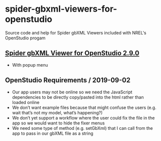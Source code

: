 # spider-gbxml-viewers-for-openstudio

Source code and help for Spider gbXML Viewers included with NREL's OpenStudio progam


## [Spider gbXML Viewer for OpenStudio 2.9.0]( https://www.ladybug.tools/spider-gbxml-viewers-for-openstudio/spider-gbxml-viewer-for-openstudio-2-9-0/v-0-00-00/gbxml-popup.html )
* With popup menu



## OpenStudio Requirements / 2019-09-02

* Our app users may not be online so we need the JavaScript dependencies to be directly copy/pasted into the html rather than loaded online
* We don’t want example files because that might confuse the users (e.g. wait that’s not my model, what’s happening?)
* We don’t yet support a workflow where the user could fix the file in the app so we would want to hide the fixer menus
* We need some type of method (e.g. setGbXml) that I can call from the app to pass in our gbXML file as a string

